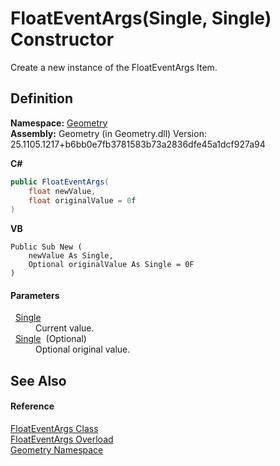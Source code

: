 # FloatEventArgs(Single, Single) Constructor


Create a new instance of the FloatEventArgs Item.



## Definition
**Namespace:** <a href="eb409b48-e279-bdb4-daf3-3196b72d55a2.md">Geometry</a>  
**Assembly:** Geometry (in Geometry.dll) Version: 25.1105.1217+b6bb0e7fb3781583b73a2836dfe45a1dcf927a94

**C#**
``` C#
public FloatEventArgs(
	float newValue,
	float originalValue = 0f
)
```
**VB**
``` VB
Public Sub New ( 
	newValue As Single,
	Optional originalValue As Single = 0F
)
```



#### Parameters
<dl><dt>  <a href="https://learn.microsoft.com/dotnet/api/system.single" target="_blank" rel="noopener noreferrer">Single</a></dt><dd>Current value.</dd><dt>  <a href="https://learn.microsoft.com/dotnet/api/system.single" target="_blank" rel="noopener noreferrer">Single</a>  (Optional)</dt><dd>Optional original value.</dd></dl>

## See Also


#### Reference
<a href="ffb00a31-7c7b-02be-48f3-77a46b4806fc.md">FloatEventArgs Class</a>  
<a href="7c6d54c4-a910-3df9-9bc2-15a947e83015.md">FloatEventArgs Overload</a>  
<a href="eb409b48-e279-bdb4-daf3-3196b72d55a2.md">Geometry Namespace</a>  
